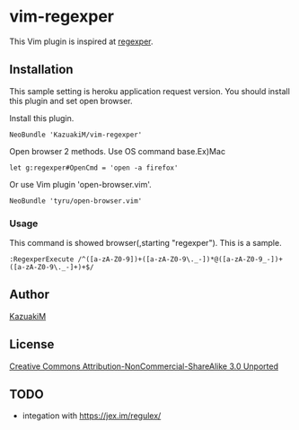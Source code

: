 # vim-regexper

This Vim plugin is inspired at [regexper](http://regexper.com/).

## Installation

This sample setting is heroku application request version.
You should install this plugin and set open browser.

Install this plugin.

```vim
NeoBundle 'KazuakiM/vim-regexper'
```

Open browser 2 methods.
Use OS command base.Ex)Mac

```vim
let g:regexper#OpenCmd = 'open -a firefox'
```

Or use Vim plugin 'open-browser.vim'.

```vim
NeoBundle 'tyru/open-browser.vim'
```

### Usage

This command is showed browser(,starting "regexper").
This is a sample.

```vim
:RegexperExecute /^([a-zA-Z0-9])+([a-zA-Z0-9\._-])*@([a-zA-Z0-9_-])+([a-zA-Z0-9\._-]+)+$/
```

## Author

[KazuakiM](https://github.com/KazuakiM/)

## License

[Creative Commons Attribution-NonCommercial-ShareAlike 3.0 Unported](http://creativecommons.org/licenses/by-nc-sa/3.0/)

## TODO

-   integation with https://jex.im/regulex/
